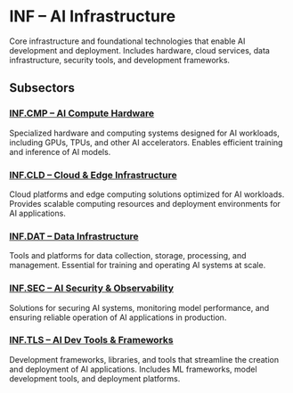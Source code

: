 # INF – AI Infrastructure

Core infrastructure and foundational technologies that enable AI development and deployment. Includes hardware, cloud services, data infrastructure, security tools, and development frameworks.


## Subsectors

### [INF.CMP – AI Compute Hardware](inf.cmp.md)

Specialized hardware and computing systems designed for AI workloads, including GPUs, TPUs, and other AI accelerators. Enables efficient training and inference of AI models.


### [INF.CLD – Cloud & Edge Infrastructure](inf.cld.md)

Cloud platforms and edge computing solutions optimized for AI workloads. Provides scalable computing resources and deployment environments for AI applications.


### [INF.DAT – Data Infrastructure](inf.dat.md)

Tools and platforms for data collection, storage, processing, and management. Essential for training and operating AI systems at scale.


### [INF.SEC – AI Security & Observability](inf.sec.md)

Solutions for securing AI systems, monitoring model performance, and ensuring reliable operation of AI applications in production.


### [INF.TLS – AI Dev Tools & Frameworks](inf.tls.md)

Development frameworks, libraries, and tools that streamline the creation and deployment of AI applications. Includes ML frameworks, model development tools, and deployment platforms.


